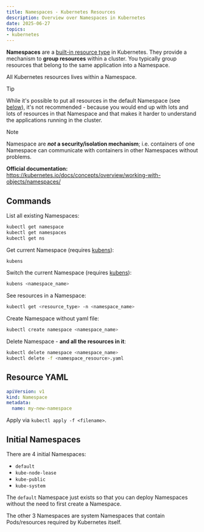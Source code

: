 ```yaml
---
title: Namespaces - Kubernetes Resources
description: Overview over Namespaces in Kubernetes
date: 2025-06-27
topics:
- kubernetes
---
```


**Namespaces** are a [built-in resource type](overview.md) in Kubernetes. They provide a mechanism to **group resources** within a cluster. You typically group resources that belong to the same application into a Namespace.

All Kubernetes resources lives within a Namespace.

> [!TIP]
> While it's possible to put all resources in the default Namespace (see [below](#initial-namespaces)), it's not recommended - because you would end up with lots and lots of resources in that Namespace and that makes it harder to understand the applications running in the cluster.

> [!NOTE]
> Namespace are ***not* a security/isolation mechanism**; i.e. containers of one Namespace can communicate with containers in other Namespaces without problems.

**Official documentation:** <https://kubernetes.io/docs/concepts/overview/working-with-objects/namespaces/>

## Commands

List all existing Namespaces:

```sh
kubectl get namespace
kubectl get namespaces
kubectl get ns
```

Get current Namespace (requires [kubens](https://github.com/ahmetb/kubectx)):

```sh
kubens
```

Switch the current Namespace (requires [kubens](https://github.com/ahmetb/kubectx)):

```sh
kubens <namespace_name>
```

See resources in a Namespace:

```sh
kubectl get <resource_type> -n <namespace_name>
```

Create Namespace without yaml file:

```sh
kubectl create namespace <namespace_name>
```

Delete Namespace - **and all the resources in it**:

```sh
kubectl delete namespace <namespace_name>
kubectl delete -f <namespace_resource>.yaml
```

## Resource YAML

```yaml
apiVersion: v1
kind: Namespace
metadata:
  name: my-new-namespace
```

Apply via `kubectl apply -f <filename>`.

## Initial Namespaces

There are 4 initial Namespaces:

* `default`
* `kube-node-lease`
* `kube-public`
* `kube-system`

The `default` Namespace just exists so that you can deploy Namespaces without the need to first create a Namespace.

The other 3 Namespaces are system Namespaces that contain Pods/resources required by Kubernetes itself.
